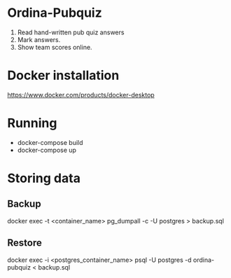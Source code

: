 # Ordina-Pubquiz

1. Read hand-written pub quiz answers
2. Mark answers. 
3. Show team scores online.

# Docker installation
https://www.docker.com/products/docker-desktop

# Running
* docker-compose build
* docker-compose up

# Storing data

## Backup
docker exec -t <container_name> pg_dumpall -c -U postgres > backup.sql


## Restore
docker exec -i <postgres_container_name> psql -U postgres -d ordina-pubquiz < backup.sql
